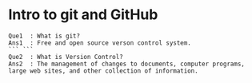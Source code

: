 # Intro to git and GitHub

```
Que1  : What is git?
Ans1  : Free and open source verson control system.
``` ```
Que2  : What is Version Control?
Ans2  : The management of changes to documents, computer programs, large web sites, and other collection of information.
```
